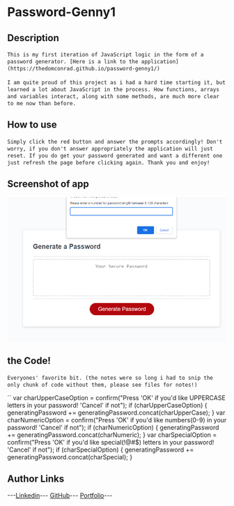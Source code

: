 # Password-Genny1

## Description

    This is my first iteration of JavaScript logic in the form of a password generator. [Here is a link to the application](https://thedomconrad.github.io/password-genny1/)
    
    I am quite proud of this project as i had a hard time starting it, but learned a lot about JavaScript in the process. How functions, arrays and variables interact, along with some methods, are much more clear to me now than before.

## How to use

    Simply click the red button and answer the prompts accordingly! Don't worry, if you don't answer appropriately the application will just reset. If you do get your password generated and want a different one just refresh the page before clicking again. Thank you and enjoy!

## Screenshot of app

![screenshot](./assets/password-genny1.png)

## the Code!
    Everyones' favorite bit. (the notes were so long i had to snip the only chunk of code without them, please see files for notes!)
``
var charUpperCaseOption = confirm("Press 'OK' if you'd like UPPERCASE letters in your password! 'Cancel' if not");
    if (charUpperCaseOption) {
        generatingPassword += generatingPassword.concat(charUpperCase);
    }
    var charNumericOption = confirm("Press 'OK' if you'd like numbers(0-9) in your password! 'Cancel' if not");
    if (charNumericOption) {
        generatingPassword += generatingPassword.concat(charNumeric);
    }
    var charSpecialOption = confirm("Press 'OK' if you'd like special(!@#$) letters in your password! 'Cancel' if not");
    if (charSpecialOption) {
        generatingPassword += generatingPassword.concat(charSpecial);
    }

## Author Links
---[Linkedin](https://www.linkedin.com/in/dominic-conradson-76638b172/)---
[GitHub](https://github.com/theDomConrad/)---
[Portfolio](https://thedomconrad.github.io/Dominic-Conradson-Portfolio/)---